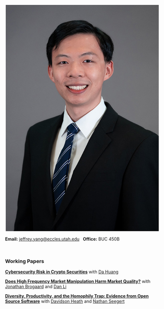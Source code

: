 
<p align="center"> 
<img src="images/jy_2021.jpg" width="500">
</p>

**Email:** jeffrey.yang@eccles.utah.edu &nbsp;  **Office:** BUC 450B



<br>

### Working Papers


**[Cybersecurity Risk in Crypto Securities](https://papers.ssrn.com/sol3/papers.cfm?abstract_id=4275724)** with [Da Huang](https://dahuang-finance.github.io/)
<br>


**[Does High Frequency Market Manipulation Harm Market Quality?](https://papers.ssrn.com/sol3/papers.cfm?abstract_id=4280120)** with [Jonathan Brogaard](https://brogaard.utah.edu/) and [Dan Li](https://myweb.cuhk.edu.cn/lidan)
<br>


**[Diversity, Productivity, and the Homophily Trap: Evidence from Open Source Software]()** with [Davidson Heath](http://davidsontheath.github.io/) and [Nathan Seegert](http://www.nathanseegert.com/)
<br>



